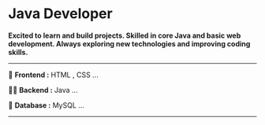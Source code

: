 # Java Developer

**Excited to learn and build projects. Skilled in core Java and basic web development. Always exploring new technologies and improving coding skills.**

<hr>

🎪 **Frontend :** HTML , CSS ...

👨‍💻 **Backend :** Java ...

💬 **Database :** MySQL ...

<hr>

